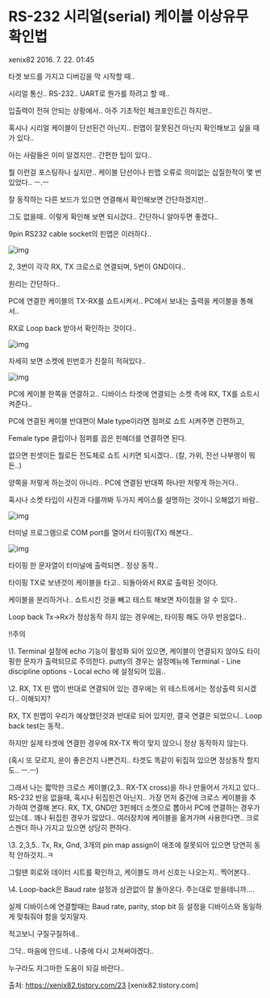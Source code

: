 # RS-232 시리얼(serial) 케이블 이상유무 확인법

xenix82 2016. 7. 22. 01:45

타겟 보드를 가지고 디버깅을 막 시작할 때..



시리얼 통신.. RS-232.. UART로 뭔가를 하려고 할 때..



입출력이 전혀 안되는 상황에서.. 아주 기초적인 체크포인트긴 하지만..



혹시나 시리얼 케이블이 단선된건 아닌지.. 핀맵이 잘못된건 아닌지 확인해보고 싶을 때가 있다..



아는 사람들은 이미 알겠지만.. 간편한 팁이 있다..



뭘 이런걸 포스팅하나 싶지만.. 케이블 단선이나 핀맵 오류로 의미없는 삽질한적이 몇 번 있었다.. ㅡ.ㅡ



잘 동작하는 다른 보드가 있으면 연결해서 확인해보면 간단하겠지만..



그도 없을때.. 이렇게 확인해 보면 되시겄다.. 간단하니 알아두면 좋겠다..



9pin RS232 cable socket의 핀맵은 이러하다..



![img](https://t1.daumcdn.net/cfile/tistory/2214E04B5790DFB806)

2, 3번이 각각 RX, TX 크로스로 연결되며, 5번이 GND이다..



원리는 간단하다..



PC에 연결한 케이블의 TX-RX를 쇼트시켜서.. PC에서 보내는 출력을 케이블을 통해서..



RX로 Loop back 받아서 확인하는 것이다..



![img](https://t1.daumcdn.net/cfile/tistory/2213374D5790F12622)



자세히 보면 소켓에 핀번호가 친절히 적혀있다..



![img](https://t1.daumcdn.net/cfile/tistory/244D11475790EF611F)



PC에 케이블 한쪽을 연결하고.. 디바이스 타겟에 연결되는 소켓 측에 RX, TX를 쇼트시켜준다..



PC에 연결된 케이블 반대편이 Male type이라면 점퍼로 쇼트 시켜주면 간편하고,



Female type 클립이나 점퍼를 꼽은 핀헤더를 연결하면 된다.



없으면 핀셋이든 뭘로든 전도체로 쇼트 시키면 되시겠다.. (칼, 가위, 전선 나부랭이 뭐든..)



양쪽을 저렇게 하는것이 아니라.. PC에 연결된 반대쪽 하나만 저렇게 하는거다..



혹시나 소켓 타입이 사진과 다를까봐 두가지 케이스를 설명하는 것이니 오해없기 바람..



![img](https://t1.daumcdn.net/cfile/tistory/2118393C5790F2470F)





터미널 프로그램으로 COM port를 열어서 타이핑(TX) 해본다..



![img](https://t1.daumcdn.net/cfile/tistory/210D104E5790F87E03)



타이핑 한 문자열이 터미널에 출력되면.. 정상 동작..



타이핑 TX로 보낸것이 케이블을 타고.. 되돌아와서 RX로 출력된 것이다.



케이블을 분리하거나.. 쇼트시킨 것을 빼고 테스트 해보면 차이점을 알 수 있다..



Loop back Tx->Rx가 정상동작 하지 않는 경우에는, 타이핑 해도 아무 반응없다..







!!주의



\1. Terminal 설정에 echo 기능이 활성화 되어 있으면, 케이블이 연결되지 않아도 타이핑한 문자가 출력되므로 주의한다. putty의 경우는 설정메뉴에 Terminal - Line discipline options - Local echo 에 설정되어 있음..



\2. RX, TX 핀 맵이 반대로 연결되어 있는 경우에는 위 테스트에서는 정상출력 되시겠다.. 이해되지?

RX, TX 핀맵이 우리가 예상했던것과 반대로 되어 있지만, 결국 연결은 되었으니.. Loop back test는 동작..

하지만 실제 타겟에 연결한 경우에 RX-TX 짝이 맞지 않으니 정상 동작하지 않는다.

(혹시 또 모르지, 운이 좋은건지 나쁜건지.. 타겟도 똑같이 뒤집혀 있으면 정상동작 할지도.. ㅡ.ㅡ)



그래서 나는 짧막한 크로스 케이블(2,3.. RX-TX cross)을 하나 만들어서 가지고 있다.. RS-232 반응 없을때, 혹시나 뒤집힌건 아닌지.. 가장 먼저 중간에 크로스 케이블을 추가하여 연결해 본다. RX, TX, GND만 3핀헤더 소켓으로 뽑아서 PC에 연결하는 경우가 있는데.. 꽤나 뒤집힌 경우가 많았다.. 여러장치에 케이블을 옮겨가며 사용한다면.. 크로스젠더 하나 가지고 있으면 상당히 편하다.



\3. 2,3,5.. Tx, Rx, Gnd, 3개의 pin map assign이 애초에 잘못되어 있으면 당연히 동작 안하것지..ㅋ

 그럴땐 회로와 데이터 시트를 확인하고, 케이블도 까서 신호는 나오는지.. 찍어본다..



\4. Loop-back은 Baud rate 설정과 상관없이 잘 돌아온다. 주는대로 받을테니까....

실제 디바이스에 연결할때는 Baud rate, parity, stop bit 등 설정을 디바이스와 동일하게 맞춰줘야 함을 잊지말자.

 





적고보니 구질구질하네..



그닥.. 마음에 안드네.. 나중에 다시 고쳐써야겠다..



누구라도 자그마한 도움이 되길 바란다..



출처: https://xenix82.tistory.com/23 [xenix82.tistory.com]